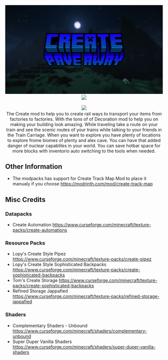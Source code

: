 <div align="center">
  <img src="https://github.com/GamerVerse722/Create-Pave-Away/blob/main/Create%20Pave%20Away%20Wide.png?raw=true">
  <a href="https://discord.gg/AjE6VMmRJ4"><img src="https://dcbadge.vercel.app/api/server/AjE6VMmRJ4"></a>
  
  [![](https://dcbadge.vercel.app/api/server/INVITEID)](https://discord.gg/INVITEID)
<br>
  The Create mod to help you to create rail ways to transport your items from factories to factories. With the tons of of Decoration mod to help you on making your building look amazing. While traveling take a route on your train and see the scenic routes of your trains while talking to your friends in the Train Carriage. When you want to explore you have plenty of locations to explore frome biomes of plenty and alex cave. You can have that added danger of nuclear capablites in your world. You can save hotbar space for more blocks with inventorio auto switching to the tools when needed.
</div>

## Other Information
- The modpacks has support for Create Track Map Mod to place it manualy if you choose https://modrinth.com/mod/create-track-map

## Misc Credits
### Datapacks
- Create Automation https://www.curseforge.com/minecraft/texture-packs/create-automations
### Resource Packs
- Lopy's Create Style Pipez https://www.curseforge.com/minecraft/texture-packs/create-pipez
- Lopy's Create Style Sophisticated Backpacks https://www.curseforge.com/minecraft/texture-packs/create-sophisticated-backpacks
- Tom's Create Storage https://www.curseforge.com/minecraft/texture-packs/create-sophisticated-backpacks
- Refined Storage Jappafied https://www.curseforge.com/minecraft/texture-packs/refined-storage-jappafied
### Shaders
- Complementary Shaders - Unbound https://www.curseforge.com/minecraft/shaders/complementary-unbound
- Super Duper Vanilla Shaders https://www.curseforge.com/minecraft/shaders/super-duper-vanilla-shaders
